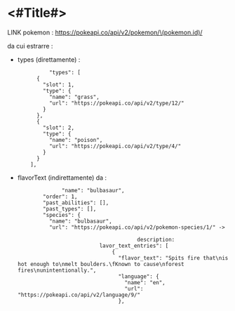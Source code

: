 #  <#Title#>

LINK pokemon : https://pokeapi.co/api/v2/pokemon/\(pokemon.id)/

da cui estrarre :
- types (direttamente) :

                "types": [
            {
              "slot": 1,
              "type": {
                "name": "grass",
                "url": "https://pokeapi.co/api/v2/type/12/"
              }
            },
            {
              "slot": 2,
              "type": {
                "name": "poison",
                "url": "https://pokeapi.co/api/v2/type/4/"
              }
            }
          ],

- flavorText (indirettamente) da :

                    "name": "bulbasaur",
              "order": 1,
              "past_abilities": [],
              "past_types": [],
              "species": {
                "name": "bulbasaur",
                "url": "https://pokeapi.co/api/v2/pokemon-species/1/" ->
    
                                            description:
                                lavor_text_entries": [
                                    {
                                      "flavor_text": "Spits fire that\nis hot enough to\nmelt boulders.\fKnown to cause\nforest fires\nunintentionally.",
                                      "language": {
                                        "name": "en",
                                        "url": "https://pokeapi.co/api/v2/language/9/"
                                      },


